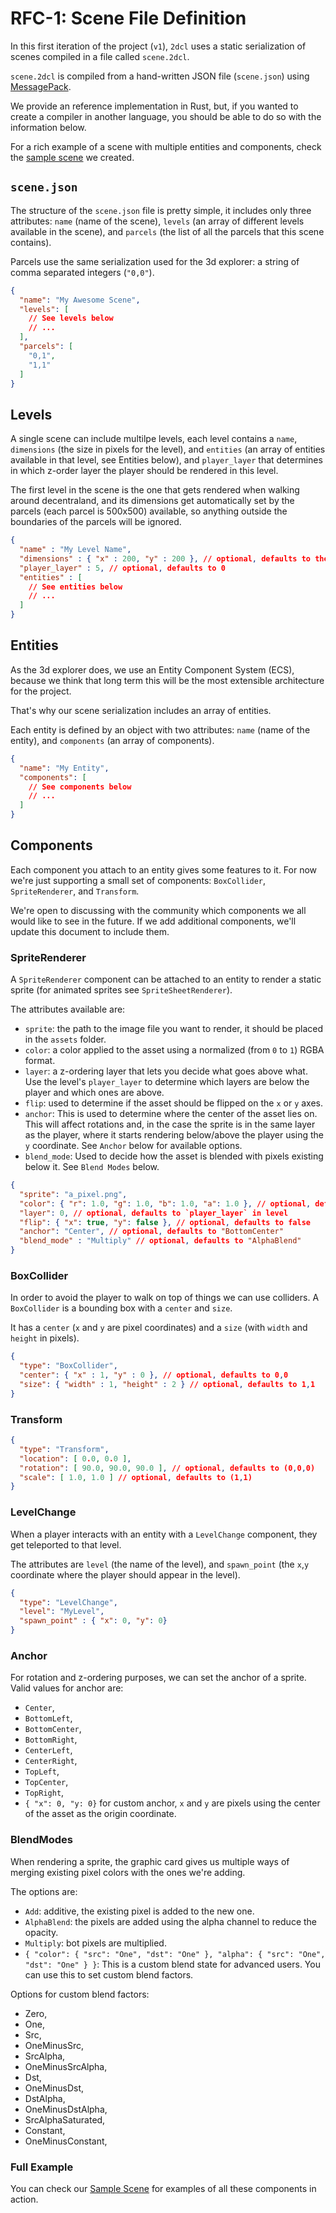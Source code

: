# RFC-1: Scene File Definition

In this first iteration of the project (`v1`), `2dcl` uses a static serialization of scenes compiled in a file called `scene.2dcl`. 

`scene.2dcl` is compiled from a hand-written JSON file (`scene.json`) using [MessagePack](https://msgpack.org/).

We provide an reference implementation in Rust, but, if you wanted to create a compiler in another language, you should be able to do so with the information below.

For a rich example of a scene with multiple entities and components, check the [sample scene](https://github.com/hiddenpeopleclub/2dcl-sample-scene) we created.

## `scene.json`

The structure of the `scene.json` file is pretty simple, it includes only three attributes: `name` (name of the scene), `levels` (an array of different levels available in the scene), and `parcels` (the list of all the parcels that this scene contains).

Parcels use the same serialization used for the 3d explorer: a string of comma separated integers (`"0,0"`).

```json
{
  "name": "My Awesome Scene",
  "levels": [
    // See levels below
    // ... 
  ],
  "parcels": [
    "0,1",
    "1,1"
  ]
}
```

## Levels

A single scene can include multilpe levels, each level contains a `name`, `dimensions` (the size in pixels for the level), and `entities` (an array of entities available in that level, see Entities below), and `player_layer` that determines in which z-order layer the player should be rendered in this level.

The first level in the scene is the one that gets rendered when walking around decentraland, and its dimensions get automatically set by the parcels (each parcel is 500x500) available, so anything outside the boundaries of the parcels will be ignored.

```json
{
  "name" : "My Level Name",
  "dimensions" : { "x" : 200, "y" : 200 }, // optional, defaults to the parcel settings in the scene
  "player_layer" : 5, // optional, defaults to 0
  "entities" : [
    // See entities below
    // ...
  ]
}
```

## Entities

As the 3d explorer does, we use an Entity Component System (ECS), because we think that long term this will be the most extensible architecture for the project.

That's why our scene serialization includes an array of entities.

Each entity is defined by an object with two attributes: `name` (name of the entity), and `components` (an array of components).

```json
{
  "name": "My Entity",
  "components": [
    // See components below
    // ...
  ] 
}
```

## Components

Each component you attach to an entity gives some features to it. For now we're just supporting a small set of components: `BoxCollider`, `SpriteRenderer`, and `Transform`.

We're open to discussing with the community which components we all would like to see in the future. If we add additional components, we'll update this document to include them.


### SpriteRenderer

A `SpriteRenderer` component can be attached to an entity to render a static sprite (for animated sprites see `SpriteSheetRenderer`).

The attributes available are:
 - `sprite`: the path to the image file you want to render, it should be placed in the `assets` folder.
 - `color`: a color applied to the asset using a normalized (from `0` to `1`) RGBA format.
 - `layer`: a z-ordering layer that lets you decide what goes above what. Use the level's `player_layer` to determine which layers are below the player and which ones are above.
 - `flip`: used to determine if the asset should be flipped on the `x` or `y` axes.
 - `anchor`: This is used to determine where the center of the asset lies on. This will affect rotations and, in the case the sprite is in the same layer as the player, where it starts rendering below/above the player using the `y` coordinate. See `Anchor` below for available options.
 - `blend_mode`: Used to decide how the asset is blended with pixels existing below it. See `Blend Modes` below.

```json
{
  "sprite": "a_pixel.png",
  "color": { "r": 1.0, "g": 1.0, "b": 1.0, "a": 1.0 }, // optional, defaults to no coloring (white)
  "layer": 0, // optional, defaults to `player_layer` in level
  "flip": { "x": true, "y": false }, // optional, defaults to false
  "anchor": "Center", // optional, defaults to "BottomCenter"
  "blend_mode" : "Multiply" // optional, defaults to "AlphaBlend"
}
```

### BoxCollider
In order to avoid the player to walk on top of things we can use colliders. A `BoxCollider` is a bounding box with a `center` and `size`.

It has a `center` (`x` and `y` are pixel coordinates) and a `size` (with `width` and `height` in pixels).

```json
{
  "type": "BoxCollider",
  "center": { "x" : 1, "y" : 0 }, // optional, defaults to 0,0
  "size": { "width" : 1, "height" : 2 } // optional, defaults to 1,1
}
```

### Transform
```json
{
  "type": "Transform",
  "location": [ 0.0, 0.0 ],
  "rotation": [ 90.0, 90.0, 90.0 ], // optional, defaults to (0,0,0)
  "scale": [ 1.0, 1.0 ] // optional, defaults to (1,1)
}
```

### LevelChange

When a player interacts with an entity with a `LevelChange` component, they get teleported to that level.

The attributes are `level` (the name of the level), and `spawn_point` (the `x`,`y` coordinate where the player should appear in the level).

```json
{
  "type": "LevelChange",
  "level": "MyLevel",
  "spawn_point" : { "x": 0, "y": 0}
}
```

### Anchor

For rotation and z-ordering purposes, we can set the anchor of a sprite. Valid values for anchor are:
 - `Center`,
 - `BottomLeft`,
 - `BottomCenter`,
 - `BottomRight`,
 - `CenterLeft`,
 - `CenterRight`,
 - `TopLeft`,
 - `TopCenter`,
 - `TopRight`,
 - `{ "x": 0, "y: 0}` for custom anchor, `x` and `y` are pixels using the center of the asset as the origin coordinate.

### BlendModes

When rendering a sprite, the graphic card gives us multiple ways of merging existing pixel colors with the ones we're adding.

The options are:
 - `Add`: additive, the existing pixel is added to the new one.
 - `AlphaBlend`: the pixels are added using the alpha channel to reduce the opacity.
 - `Multiply`: bot pixels are multiplied.
 - `{ "color": { "src": "One", "dst": "One" }, "alpha": { "src": "One", "dst": "One" } }`: This is a custom blend state for advanced users. You can use this to set custom blend factors.

 Options for custom blend factors:
  - Zero,
  - One,
  - Src,
  - OneMinusSrc,
  - SrcAlpha,
  - OneMinusSrcAlpha,
  - Dst,
  - OneMinusDst,
  - DstAlpha,
  - OneMinusDstAlpha,
  - SrcAlphaSaturated,
  - Constant,
  - OneMinusConstant,

### Full Example

You can check our [Sample Scene](https://github.com/hiddenpeopleclub/2dcl-sample-scene) for examples of all these components in action.

